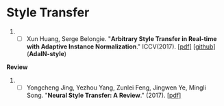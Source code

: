 # Style Transfer

1. - [ ] Xun Huang, Serge Belongie. "**Arbitrary Style Transfer in Real-time with Adaptive Instance Normalization**." ICCV(2017). [[pdf]](https://arxiv.org/abs/1703.06868) [[github]](https://github.com/xunhuang1995/AdaIN-style)(**AdaIN-style**)

**Review**
1. - [ ] Yongcheng Jing, Yezhou Yang, Zunlei Feng, Jingwen Ye, Mingli Song. "**Neural Style Transfer: A Review**." (2017). [[pdf]](https://arxiv.org/abs/1705.04058) 
